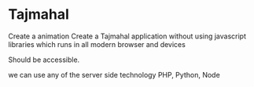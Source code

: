 # Tajmahal
Create a animation
Create a Tajmahal application without using javascript libraries which runs in all modern browser and devices

Should be accessible.

we can use any of the server side technology PHP, Python, Node
